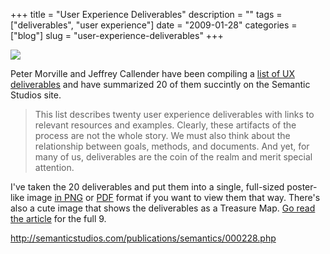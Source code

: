 +++
title = "User Experience Deliverables"
description = ""
tags = ["deliverables", "user experience"]
date = "2009-01-28"
categories = ["blog"]
slug = "user-experience-deliverables"
+++



  <div class="notebook-screenshot"><a href="http://semanticstudios.com/publications/semantics/000228.php"><img src="//konigi.com/media/notebook/morville-ux-deliverables.jpg" class="notebook-image" /></a></div><p>Peter Morville and Jeffrey Callender have been compiling a <a href="http://semanticstudios.com/publications/semantics/000228.php">list of UX deliverables</a> and have summarized 20 of them succintly on the Semantic Studios site.</p>
<blockquote><p>This list describes twenty user experience deliverables with links to relevant resources and examples. Clearly, these artifacts of the process are not the whole story. We must also think about the relationship between goals, methods, and documents. And yet, for many of us, deliverables are the coin of the realm and merit special attention.</p></blockquote>
<p>I've taken the 20 deliverables and put them into a single, full-sized poster-like image <a href="http://konigi.s3.amazonaws.com/notebook/morville-ux-deliverables-large.png">in PNG</a> or <a href="http://konigi.s3.amazonaws.com/notebook/morville-ux-deliverables-large.pdf">PDF</a> format if you want to view them that way. There's also a cute image that shows the deliverables as a Treasure Map. <a href="http://semanticstudios.com/publications/semantics/000228.php">Go read the article</a> for the full 9.</p>
    
  <a href="http://semanticstudios.com/publications/semantics/000228.php">http://semanticstudios.com/publications/semantics/000228.php</a>
